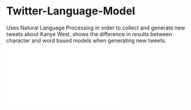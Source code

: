 # Twitter-Language-Model
Uses Natural Language Processing in order to collect and generate new tweets about Kanye West, shows the difference in results between character and word based models when generating new tweets.

![Poster](TwitterProject/TwitterLangModel_Poster.pdf)
